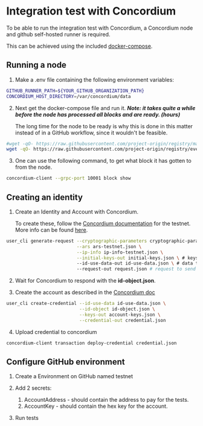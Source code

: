 # Integration test with Concordium

To be able to run the integration test with Concordium,
a Concordium node and github self-hosted runner is required.

This can be achieved using the included [docker-compose](../ProjectOrigin.VerifiableEventStore.Tests/docker-compose.yaml).

## Running a node
1. Make a .env file containing the following environment variables:

```sh
GITHUB_RUNNER_PATH=${YOUR_GITHUB_ORGANIZATION_PATH}
CONCORDIUM_HOST_DIRECTORY=/var/concordium/data
```

2. Next get the docker-compose file and run it. ***Note: it takes quite a while before the node has processed all blocks and are ready. (hours)***

    The long time for the node to be ready is why this is done in this matter instead of in a GitHub workflow, since it wouldn't be feasible.

```sh
#wget -qO- https://raw.githubusercontent.com/project-origin/registry/main/src/ProjectOrigin.VerifiableEventStore.Tests/docker-compose.yaml | docker-compose -f - up -d
wget -qO- https://raw.githubusercontent.com/project-origin/registry/eventstore/integration-tests/src/ProjectOrigin.VerifiableEventStore.Tests/docker-compose.yaml | docker-compose -f - up -d --build
```

3. One can use the following command, to get what block it has gotten to from the node.

```sh
concordium-client --grpc-port 10001 block show
```

## Creating an identity

1. Create an Identity and Account with Concordium.

    To create these, follow the [Concordium documentation](https://developer.concordium.software/en/mainnet/net/guides/company-identities.html)
for the testnet. More info can be found [here](https://github.com/Concordium/concordium-base/blob/main/rust-bins/docs/user-cli.md#generate-a-version-0-request-for-the-version-0-identity-object
).

```sh
user_cli generate-request --cryptographic-parameters cryptographic-parameters-testnet.json \
                          --ars ars-testnet.json \
                          --ip-info ip-info-testnet.json \
                          --initial-keys-out initial-keys.json \ # keys of the initial account together with its address.
                          --id-use-data-out id-use-data.json \ # data that enables use of the identity object
                          --request-out request.json # request to send to the identity provider
```

2. Wait for Concordium to respond with the **id-object.json**.

3. Create the account as described in the [Concordium doc](https://github.com/Concordium/concordium-base/blob/main/rust-bins/docs/user-cli.md#create-accounts-from-a-version-0-identity-object)

```sh
user_cli create-credential --id-use-data id-use-data.json \
                           --id-object id-object.json \
                           --keys-out account-keys.json \
                           --credential-out credential.json
```

4. Upload credential to concordium

```sh
concordium-client transaction deploy-credential credential.json
```

## Configure GitHub environment

1. Create a Environment on GitHub named testnet

2. Add 2 secrets:

    1. AccountAddress - should contain the address to pay for the tests.
    2. AccountKey - should contain the hex key for the account.

3. Run tests
